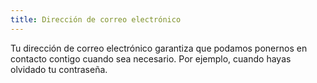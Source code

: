 ```yaml
---
title: Dirección de correo electrónico
---
```


Tu dirección de correo electrónico garantiza que podamos ponernos en contacto contigo cuando sea necesario. Por ejemplo, cuando hayas olvidado tu contraseña.

